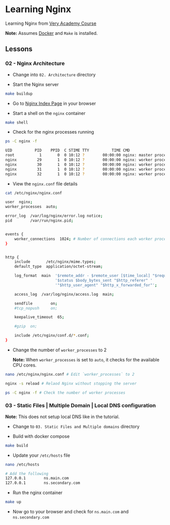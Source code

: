 # Learning Nginx

Learning Nginx from [Very Academy Course](https://www.youtube.com/playlist?list=PLOLrQ9Pn6cawvMA5JjhzoQrnKbYGYQqx1)

**Note:** Assumes [Docker](https://docker.com/get-started/) and `Make` is installed.

## Lessons

### 02 - Nginx Architecture

- Change into `02. Architecture` directory

- Start the Nginx server

```sh
make buildup
```

- Go to [Nginx Index Page](http://localhost:8080) in your browser

- Start a shell on the `nginx` container

```sh
make shell
```

- Check for the nginx processes running

```sh
ps -C nginx -f
```

```sh
UID          PID    PPID  C STIME TTY          TIME CMD
root           1       0  0 10:12 ?        00:00:00 nginx: master process nginx -g daemon off;
nginx         29       1  0 10:12 ?        00:00:00 nginx: worker process
nginx         30       1  0 10:12 ?        00:00:00 nginx: worker process
nginx         31       1  0 10:12 ?        00:00:00 nginx: worker process
nginx         32       1  0 10:12 ?        00:00:00 nginx: worker process
```

- View the `nginx.conf` file details

```sh
cat /etc/nginx/nginx.conf
```

```sh
user  nginx;
worker_processes  auto;

error_log  /var/log/nginx/error.log notice;
pid        /var/run/nginx.pid;


events {
    worker_connections  1024; # Number of connections each worker process can handle in one second.
}


http {
    include       /etc/nginx/mime.types;
    default_type  application/octet-stream;

    log_format  main  '$remote_addr - $remote_user [$time_local] "$request" '
                      '$status $body_bytes_sent "$http_referer" '
                      '"$http_user_agent" "$http_x_forwarded_for"';

    access_log  /var/log/nginx/access.log  main;

    sendfile        on;
    #tcp_nopush     on;

    keepalive_timeout  65;

    #gzip  on;

    include /etc/nginx/conf.d/*.conf;
}
```

- Change the number of `worker_processes` to 2

  **Note:** When `worker_processes` is set to `auto`, it checks for the available CPU cores.

```sh
nano /etc/nginx/nginx.conf # Edit `worker_processes` to 2

nginx -s reload # Relaod Nginx without stopping the server

ps -C nginx -f # Check the number of worker processes
```

### 03 - Static Files | Multiple Domain | Local DNS configuration

**Note:** This does not setup local DNS like in the tutorial.

- Change to `03. Static Files and Multiple domains` directory

- Build with docker compose

```sh
make build
```

- Update your `/etc/hosts` file

```sh
nano /etc/hosts

# Add the following
127.0.0.1        ns.main.com
127.0.0.1        ns.secondary.com
```

- Run the nginx container

```sh
make up
```

- Now go to your browser and check for `ns.main.com` and `ns.secondary.com`
